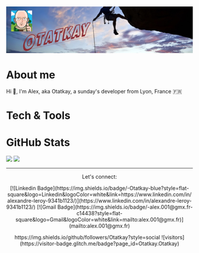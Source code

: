 [![Header](https://raw.githubusercontent.com/Otatkay/Otatkay/main/github-header.png "Header")](https://github.com/Otatkay)

# About me
Hi 👋, I'm Alex, aka Otatkay, a sunday's developer from Lyon, France :fr:
# Tech & Tools

# GitHub Stats
<img src="https://github-readme-stats.vercel.app/api?username=Otatkay&theme=blue-green&count_private=true&show_icons=true" />
<img src="https://github-readme-stats.vercel.app/api/top-langs/?username=Otatkay&theme=blue-green&count_private=true&show_icons=true" />


<hr>
<center>
<p>Let's connect:
<p>[![Linkedin Badge](https://img.shields.io/badge/-Otatkay-blue?style=flat-square&logo=Linkedin&logoColor=white&link=https://www.linkedin.com/in/alexandre-leroy-9341b1123/)](https://www.linkedin.com/in/alexandre-leroy-9341b1123/)
[![Gmail Badge](https://img.shields.io/badge/-alex.001@gmx.fr-c14438?style=flat-square&logo=Gmail&logoColor=white&link=mailto:alex.001@gmx.fr)](mailto:alex.001@gmx.fr)

<p><p>https://img.shields.io/github/followers/Otatkay?style=social ![visitors](https://visitor-badge.glitch.me/badge?page_id=Otatkay.Otatkay) 
</center>

